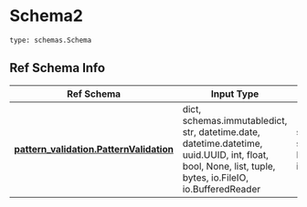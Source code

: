 # Schema2
```
type: schemas.Schema
```

## Ref Schema Info
Ref Schema | Input Type | Output Type
---------- | ---------- | -----------
[**pattern_validation.PatternValidation**](../../../../../../../../../components/schema/pattern_validation.md) | dict, schemas.immutabledict, str, datetime.date, datetime.datetime, uuid.UUID, int, float, bool, None, list, tuple, bytes, io.FileIO, io.BufferedReader | schemas.immutabledict, str, float, int, bool, None, tuple, bytes, io.FileIO
